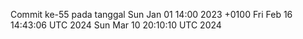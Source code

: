 Commit ke-55 pada tanggal Sun Jan 01 14:00 2023 +0100
Fri Feb 16 14:43:06 UTC 2024
Sun Mar 10 20:10:10 UTC 2024
